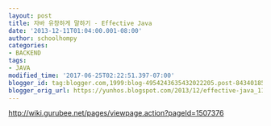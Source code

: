 ```yaml
---
layout: post
title: 자바 유창하게 말하기 - Effective Java
date: '2013-12-11T01:04:00.001-08:00'
author: schoolhompy
categories:
- BACKEND
tags:
- JAVA
modified_time: '2017-06-25T02:22:51.397-07:00'
blogger_id: tag:blogger.com,1999:blog-4954243635432022205.post-8434018522612467758
blogger_orig_url: https://yunhos.blogspot.com/2013/12/effective-java_11.html
---
```


<p><a href="http://wiki.gurubee.net/pages/viewpage.action?pageId=1507376">http://wiki.gurubee.net/pages/viewpage.action?pageId=1507376</a></p>
